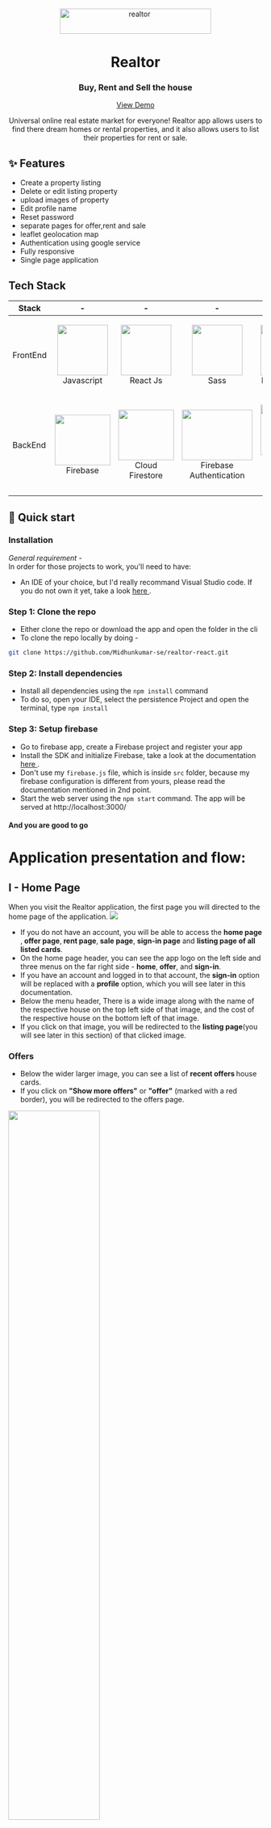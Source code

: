 <br />
<p align="center"><img src="https://static.rdc.moveaws.com/images/logos/rdc-logo-default.svg" alt="realtor" width="300" height="50"></p>
  <h1 align="center">Realtor</h1>
  <h3 align="center">Buy, Rent and Sell the house</h3>


  <p align="center">
    <a href="https://heliosbugtracker.azurewebsites.net/Tracker">View Demo</a>
  </p>
</p>

<p align="center">Universal online real estate market for everyone! Realtor app allows users to find there dream homes or rental properties, and it also allows users to list their properties for rent or sale.</p>

## ✨ Features

- Create a property listing
- Delete or edit listing property
- upload images of property
- Edit profile name
- Reset password
- separate pages for offer,rent and sale
- leaflet geolocation map
- Authentication using google service
- Fully responsive 
- Single page application 

## Tech Stack

| Stack    | -                                                                                                                                                                                 | -                                                                                                                                                                           | -                                                                                                | -                                                                                                                | -                                                                                                   |
| -------- | --------------------------------------------------------------------------------------------------                                                                                | -------------------------------------------------------------------------------------------------                                                                           | ------------------------------------------------------------------------------------------------ | ---------------------------------------------------------------------------------------------------------------- | --------------------------------------------------------------------------------------------------- |
| FrontEnd | <p align="center"><img src="https://i.stack.imgur.com/Mmww2.png" width="100" height="100"> <br />Javascript</p>  | <p align="center"><img src="https://tse3.mm.bing.net/th?id=OIP.J0JE-fKbFT4bxpp8ilPpEQHaHa&pid=Api&P=0" width="100" height="100"> <br />React Js</p>  | <p align="center"><img src="https://tse4.mm.bing.net/th?id=OIP.9U1toerFxB8aiFRreLxEUQHaHa&pid=Api&P=0" width="100" height="100"> <br />Sass</p>   | <p align="center"><img src="https://tse2.mm.bing.net/th?id=OIP.pkfeNyjHH1w7Yqaqijlu3wHaFj&pid=Api&P=0" width="100" height="100"> <br />React Router</p>              | <p align="center"><img src="https://tse3.mm.bing.net/th?id=OIP.K2h-R5UxQTZaAK690Q-cbQHaEO&pid=Api&P=0" width="200" height="100"> <br />Swiper Js</p>
| BackEnd  | <p align="center"><img src="https://tse1.explicit.bing.net/th?id=OIP.HdzDRa1T389o2JpxaPJ6LAHaFj&pid=Api&P=0" width="110" height="100"> <br />Firebase</p>     | <p align="center"><img src="https://tse3.mm.bing.net/th?id=OIP.WJJvF32dGqu3VX7EdPo3vQHaFj&pid=Api&P=0" width="110" height="100"> <br />Cloud Firestore</p> | <p align="center"><img src="https://tse3.mm.bing.net/th?id=OIP.8rR1tKj_ZtPodGUSJ9AiDwHaFj&pid=Api&P=0" width="140" height="100"> <br />Firebase Authentication</p> | <p align="center"><img src="https://tse2.explicit.bing.net/th?id=OIP.c2DYch8OspsEAxoVViXuKwAAAA&pid=Api&P=0" width="100" height="100"> <br />Firebase Cloud Storage</p>               | <p align="center"><img src="https://tse3.mm.bing.net/th?id=OIP.ypz_d6GL7n2nXfQnbw_ARAHaFj&pid=Api&P=0" width="150" height="100"> <br />Vercel</p> |


## :rocket: Quick start

### Installation
 <i>General requirement</i> - <br/>
  In order for those projects to work, you'll need to have: <br/>
  <ul>
  <li>
    An IDE of your choice, but I'd really recommand Visual Studio code. If you do not own it yet, take a look
    <a href="https://code.visualstudio.com/"> here </a>.
  </li>
  </ul>

### Step 1: Clone the repo
- Either clone the repo or download the app and open the folder in the cli
- To clone the repo locally by doing -
```sh
git clone https://github.com/Midhunkumar-se/realtor-react.git
```

### Step 2: Install dependencies
  - Install all dependencies using the `npm install` command
  - To do so, open your IDE, select the persistence Project and open the terminal, type `npm install` 

### Step 3: Setup firebase
- Go to firebase app, create a Firebase project and register your app
- Install the SDK and initialize Firebase, take a look at the documentation <a href="https://firebase.google.com/docs/web/setup"> here </a>.
- Don't use my `firebase.js` file, which is inside `src` folder, because my firebase configuration is different from yours, please read the documentation mentioned in 2nd point.
- Start the web server using the `npm start` command. The app will be served at http://localhost:3000/

#### And you are good to go



# Application presentation and flow:
## I - Home Page
When you visit the Realtor application, the first page you will directed to the home page of the application.
<img src="readme-images/2-home/homePage.png">

- If you do not have an account, you will be able to access the <b> home page </b>,<b> offer page</b>,<b> rent page</b>,<b> sale page</b>, <b> sign-in page</b> and <b> listing page of all listed cards</b>. 
- On the home page header, you can see the app logo on the left side and three menus on the far right side - <b>home</b>,<b> offer</b>, and <b>sign-in</b>.
- If you have an account and logged in to that account, the <b>sign-in</b> option will be replaced with a <b>profile</b> option, which you will see later in this documentation.
- Below the menu header, There is a wide image along with the name of the respective house on the top left side of that image, and the cost of the respective house on the bottom left of that image. 
- If you click on that image, you will be redirected to the <b>listing page</b>(you will see later in this section) of that clicked image.

### Offers
- Below the wider larger image, you can see a list of <b> recent offers </b> house cards.
- If you click on <b>"Show more offers"</b> or <b>"offer"</b> (marked with a red border), you will be redirected to the offers page.
<kvb>
  <img src="readme-images/2-home/homePageOfferListing.png" height=60%>
  <img src="readme-images/2-home/offerPage.png" height=60%>
</kvb>

### Rent and sell category
- The same applies to the <b>"Places for Rent"</b> and <b>"Places for Sale"</b> sections located below the recent offers list in home page.
<kvb>
  <img src="readme-images/2-home/homePageSaleLisitng.png" height=60%>
  <img src="readme-images/2-home/placesForSalePage.png" height=60%>
</kvb>
<kvb>
  <img src="readme-images/2-home/homePageRentLisitng.png" height=60%>
  <img src="readme-images/2-home/placesForRentPage.png" height=60%>
</kvb>

## II - Listing Page
- If you click one of the listed house cards in the application, you will be directed to the listed card detail page.
- On the top right of the image, you will see a <b>copy link button </b>(marked with a red border). You can click it to copy the URL of that listed page and share it on social media or other places.
- Below that image, you will see a <b>down arrow </b>(marked with a red border). Clicking on it will show you the details of the house and its location on the map.
<kvb>
<img src="readme-images/2-home/houseListingCopy.png" height=60%>
  <img src="readme-images/2-home/houseListingPage.png" height=60%>
</kvb>

### Details of listed card
<b>1st row</b> - Name of that house along with price of the house. </br>
<b>2nd row</b> - Address of that house. </br>
<b>3rd row</b> - First column is category whether house is for sale or rent 2nd column is dicount price. </br>
<b>4th row</b> - The date of the listed card was posted. </br>
<b>5th row</b> - Description of that house. </br>
<b>6th row</b> - Facilities of that house. </br>
<b>7th row</b> - Contact landlord button. </br>
<kvb>
<img src="readme-images/2-home/houseListingDetails.png" height=60%>
</kvb>
- When you click that <b>7th row</b> button you will see landlord name in bold text and the house title in bold text, below that text area input and below text area input you see send message button (all marked in red border).
<kvb>
<img src="readme-images/2-home/houseListingContact.png" height=60%>
</kvb>

-When you click that send message button you will redirected to your default email provider in your system along with message you written in that text area and email of that landlord.

<kvb>
<img src="readme-images/2-home/houseListingDefaultEmail.png" height=60%>
</kvb>

- Both authenticated and unauthenticated users can access the above features (both Home Page section and Listing Page section).
<br/>

## III - Authentication

Since the core application is protected through authentication and authorization,If you click <b>Sign in</b> link in header menu, you will directed to <b>Sign in</b> page. 
- If you do not have an account yet,go through registation process or you can use <b>Demo user email and password</b> which is below "continue with Google" button.
- And also you can register with your Gmail account.
<kbd>
  <img alt="Home page" src="readme-images/1-authentication/signInPage.png"/>
  <img alt="Home page" src="readme-images/1-authentication/SignUpPage.png"/>
</kbd>

### Forgot Password
If you forgot password click <b>forgot password</b> link in signIn Page or signUp Page you will directed to forgot password page.
- Write valid email on that input, change password link will send to your email and change password.
<kbd>
  <img alt="Home page" src="readme-images/1-authentication/forgotPasswordPage.png"/>
  <img alt="Home page" src="readme-images/1-authentication/6-resetPassword/resetPassEmailSend.png"/>
  <img alt="Home page" src="readme-images/1-authentication/6-resetPassword/resetPassEmailReceived.png"/>
  <img alt="Home page" src="readme-images/1-authentication/6-resetPassword/resetPassReceEmail.png"/>
  <img alt="Home page" src="readme-images/1-authentication/6-resetPassword/resettingPass.png"/>
  <img alt="Home page" src="readme-images/1-authentication/6-resetPassword/resettingPassSuccess.png"/>
</kbd>
<br/>

## III - Profile Page

After Successfully logged in you directed to <b>Home page</b> and in header menu <b>Sign in</b> link changed to <b>Profile</b> link.
<kbd>
  <img src="readme-images/3-project/1-creation/afterLoginMenProfile.png"/>
</kbd>
 - After clicking <b>Profile </b> link you directed to <b>My Profile page</b>
 - In profile page you see your name and email, below that you see edit link (used to edit your profile name) and signout link(used to logout from the application).
 - Below edit link and signout link, you see <b>"Sell or rent your home"</b> button to create listing.
 - Below that button you see <b>"My Listing"</b> which is list of house cards created by you(who is authenticated into application).
 <kbd>
  <img src="readme-images/3-project/1-creation/profilePage.png"/>
  <img src="readme-images/3-project/1-creation/profilePageMyListing.png"/>
</kbd>

### Create Listing

After clicking <b>"Sell or rent your home"</b> button in profile page.
 <kbd>
  <img src="readme-images/3-project/1-creation/rentOrSellBtn.png"/>
</kbd><br/>

- You will directed to <b>"Create Listing page"</b>.
<b>1st row</b> - Click the button according to whether you are going to sell or rent your house.</br>
<b>2nd row</b> - Enter the name.</br>
<b>3rd row</b> - Enter the number of bedrooms and bathrooms.</br>
<b>4th row</b> - Click the button to indicate whether a parking spot exists or not.</br>
<b>5th row</b> - Click the button to indicate whether the home is furnished or not.
<kbd>
<img src="readme-images/3-project/1-creation/createListing-1.png"/>
</kbd>

<b>6th row</b> - Enter the address of the house.</br>
<b>7th row</b> - Enter the latitude and longitude of that address(in 6th row) you can find in Google map.</br>
<b>8th row</b> - Enter the description of the house.
<kbd>
<img src="readme-images/3-project/1-creation/createListing-2.png"/>
</kbd>
<kbd>
<img src="readme-images/3-project/1-creation/googleMap.png"/>
</kbd> 

<b>9th row</b> - Click the button to indicate whether you will provide an offer. If you provide an offer, the <b>11th row</b> will appear; otherwise, it will not. <br/>
<b>10th row</b> - Regular price of your home. If you <b>Rent</b> your home "\month" will be displayed.</br>
<b>11th row</b> - Discounted price of your home. If you <b>Rent</b> your home "\month" will be displayed.</br>
<b>12th row</b> - Upload the images(maximun 6 and each image file size should be less than 2mb).</br>
<b>13th row</b> - Click this button to create listing.</br>
<kbd>
<img src="readme-images/3-project/1-creation/createListing-3.png"/>
<img src="readme-images/3-project/1-creation/rentPriceMonth.png"/>
</kbd>
<br/>
- Then you will redirected to you created <b>Listing page</b>
- And created house listing card add to <b>My Listing</b> in <b>Profile page</b>
<kbd>
<img src="readme-images/3-project/1-creation/listingCreated.png"/>
<img src="readme-images/3-project/1-creation/listingDetails.png"/>
</kbd>

### Delete Listing

In <b>'My Listing'</b> list you can <b>edit</b> and <b>delete</b> those listings.<br/>
- In <b>My Listing</b>, on the first row and second column card, you will see a delete button marked with a red border. It is located in the bottom left corner.<br/>
<kbd>
<img src="readme-images/3-project/2-delete/deleteListing.png"/>
</kbd>
<br/>

- Clicking on that button you get warning alert "Are you sure want to delete?", if you click "Ok" button that house listing card will be deleted.
<kbd>
<img src="readme-images/3-project/2-delete/deleteListingNotification.png"/>
<img src="readme-images/3-project/2-delete/listingDeleted.png"/>
</kbd>

### Edit Listing

In <b>My Listing</b> list you can <b>edit</b> and <b>delete</b> that listings. <br/>
- In <b>My Listing</b>, on the first row and third column card, you will see a <b>pencil</b> button marked with a red border. It is located in the bottom left corner.<br/>
<kbd>
<img src="readme-images/3-project/3-edit/editListing.png"/>
</kbd>
<br/>

- Clicking on that button you will directed to <b>Edit Listing</b> page. <b>Edit Listing</b> process is exact same as <b>Create Listing</b>.
<kbd>
<img src="readme-images/3-project/3-edit/editLisitngPage.png"/>
<img src="readme-images/3-project/3-edit/editListingNotificationSucccess.png"/>
</kbd>

### Edit Listing

In <b>Profile Page</b> You see <b>edit</b> link below your email click that and your name input box color changes to red and you can edit your name and finally click apply change link to update profile name.
<kbd>
<img src="readme-images/3-project/4-editProfileName/updateProfileName.png"/>
<img src="readme-images/3-project/4-editProfileName/editingProfileName.png"/>
<img src="readme-images/3-project/4-editProfileName/applyEditedProfileName.png"/>
<img src="readme-images/3-project/4-editProfileName/applyEditingProfileNameSuccess.png"/>
</kbd>

### Sign out

In <b>Profile Page</b> You see <b>sign out</b> link below your email click that link to logout from the application and you redirected to <b>home page</b>.
- In header menu <b>Profile</b> link changes to <b>Sign in</b> link.
<kbd>
<img src="readme-images/3-project/5-signOut/signOut.png"/>
  <img src="readme-images/2-home/homePage.png">
</kbd>

  ##### And that wraps it up ! 
  
  ## Author

👤 **Midhun Kumar**

- Linkedin: [@Midhun Kumar](https://www.linkedin.com/in/midhun-kumar-30b108273/)
- Github: [@Midhun Kumar](https://github.com/Midhunkumar-se)

## Show your support

Please ⭐️ this repository if you liked the project!


